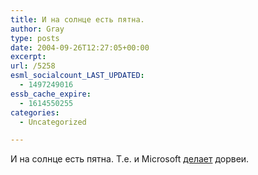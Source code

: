 ```yaml
---
title: И на солнце есть пятна.
author: Gray
type: posts
date: 2004-09-26T12:27:05+00:00
excerpt:
url: /5258
esml_socialcount_LAST_UPDATED:
  - 1497249016
essb_cache_expire:
  - 1614550255
categories:
  - Uncategorized

---
```








И на солнце есть пятна. Т.е. и Microsoft <a href="http://www.abakus-internet-marketing.de/en/seoblog/archive/2004/09/microsoft-using-doorway-pages/" target="_blank">делает</a> дорвеи.